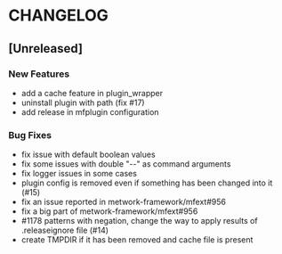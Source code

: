 # CHANGELOG

## [Unreleased]

### New Features

- add a cache feature in plugin_wrapper
- uninstall plugin with path (fix #17)
- add release in mfplugin configuration

### Bug Fixes

- fix issue with default boolean values
- fix some issues with double "--" as command arguments
- fix logger issues in some cases
- plugin config is removed even if something has been changed into it (#15)
- fix an issue reported in metwork-framework/mfext#956
- fix a big part of metwork-framework/mfext#956
- #1178 patterns with negation, change the way to apply results of .releaseignore file (#14)
- create TMPDIR if it has been removed and cache file is present


